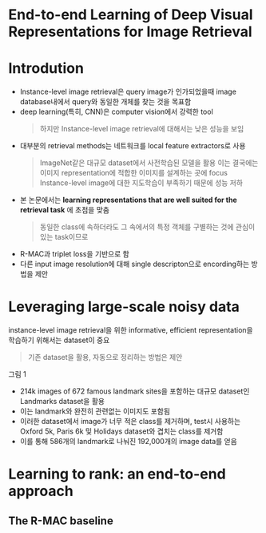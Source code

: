 # End-to-end Learning of Deep Visual Representations for Image Retrieval

# Introdution
* Instance-level image retrieval은 query image가 인가되었을때 image database내에서 query와 동일한 개체를 찾는 것을 목표함
* deep learning(특히, CNN)은 computer vision에서 강력한 tool
  > 하지만 Instance-level image retrieval에 대해서는 낮은 성능을 보임
* 대부분의 retrieval methods는 네트워크를 local feature extractors로 사용
  > ImageNet같은 대규모 dataset에서 사전학습된 모델을 활용
  > 이는 결국에는 이미지 representation에 적합한 이미지를 설계하는 곳에 focus
  > Instance-level image에 대한 지도학습이 부족하기 때문에 성능 저하
* 본 논문에서는 __learning representations that are well suited for the retrieval task__ 에 초점을 맞춤
  > 동일한 class에 속하더라도 그 속에서의 특정 객체를 구별하는 것에 관심이 있는 task이므로
* R-MAC과 triplet loss을 기반으로 함
* 다른 input image resolution에 대해 single descripton으로 encording하는 방법을 제안


# Leveraging large-scale noisy data
instance-level image retrieval을 위한 informative, efficient representation을 학습하기 위해서는 dataset이 중요
  > 기존 dataset을 활용, 자동으로 정리하는 방법은 제안

그림 1

* 214k images of 672 famous landmark sites을 포함하는 대규모 dataset인 Landmarks dataset을 활용
* 이는 landmark와 완전히 관련없는 이미지도 포함됨
* 이러한 dataset에서 image가 너무 적은 class를 제거하며, test시 사용하는 Oxford 5k, Paris 6k 및 Holidays dataset와 겹치는 class를 제거함
* 이를 통해 586개의 landmark로 나눠진 192,000개의 image data를 얻음


# Learning to rank: an end-to-end approach
## The R-MAC baseline

